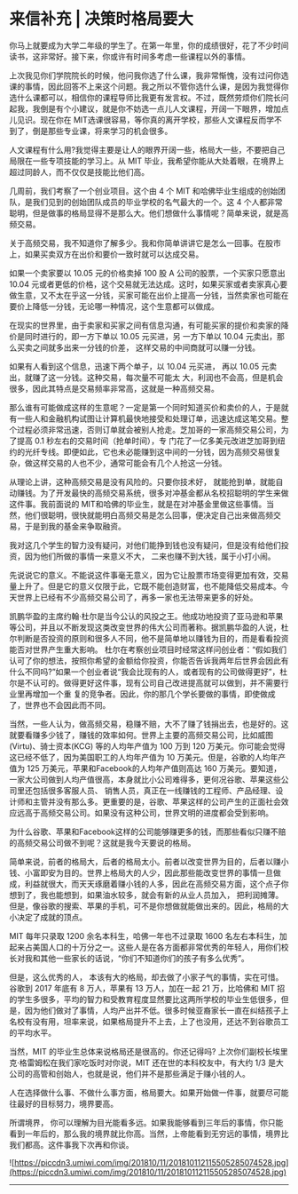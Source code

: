 # 来信补充 | 决策时格局要大

你马上就要成为大学二年级的学生了。在第一年里，你的成绩很好，花了不少时间读书，这非常好。接下来，你或许有时间多考虑一些课程以外的事情。

上次我见你们学院院长的时候，他问我你选了什么课，我非常惭愧，没有过问你选课的事情，因此回答不上来这个问题。我之所以不管你选什么课，是因为我觉得你选什么课都可以，相信你的课程导师比我更有发言权。不过，既然劳烦你们院长问起我，我倒是有个小建议，就是你不妨选一点儿人文课程，开阔一下眼界，增加点儿见识。现在你在 MIT选课很容易，等你真的离开学校，那些人文课程反而学不到了，倒是那些专业课，将来学习的机会很多。

人文课程有什么用?我觉得主要是让人的眼界开阔一些，格局大一些，不要把自己局限在一些专项技能的学习上。从 MIT 毕业，我希望你能从大处着眼，在境界上超过同龄人，而不仅仅是技能比他们高。

几周前，我们考察了一个创业项目。这个由 4 个 MIT 和哈佛毕业生组成的创始团队，是我们见到的创始团队成员的毕业学校的名气最大的一个。这 4 个人都非常聪明，但是做事的格局显得不是那么大。他们想做什么事情呢？简单来说，就是高频交易。

关于高频交易，我不知道你了解多少。我和你简单讲讲它是怎么一回事。在股市上，如果买卖双方在出价和要价一致时就可以达成交易。

如果一个卖家要以 10.05 元的价格卖掉 100 股 A 公司的股票，一个买家只愿意出 10.04 元或者更低的价格，这个交易就无法达成。这时，如果买家或者卖家真心要做生意，又不太在乎这一分钱，买家可能在出价上提高一分钱，当然卖家也可能在要价上降低一分钱，无论哪一种情况，这个生意都可以做成。

在现实的世界里，由于卖家和买家之间有信息沟通，有可能买家的提价和卖家的降价是同时进行的，即一方下单以 10.05 元买进，另 一方下单以 10.04 元卖出，那么买卖之间就多出来一分钱的价差， 这样交易的中间商就可以赚一分钱。

如果有人看到这个信息，迅速下两个单子，以 10.04 元买进， 再以 10.05 元卖出，就赚了这一分钱。这种交易，每次量不可能太 大，利润也不会高，但是机会很多，因此其特点是交易频率非常高，这就是一种高频交易。

那么谁有可能做成这样的生意呢？一定是第一个同时知道买价和卖价的人，于是就有一些人和金融机构试图让计算机最快地接受和处理订单，迅速达成这笔交易。整个过程必须非常迅速，否则订单就会被别人抢走。芝加哥的一家高频交易公司，为了提高 0.1 秒左右的交易时间（抢单时间），专 门花了一亿多美元改进芝加哥到纽约的光纤专线。即便如此，它也未必能赚到这中间的一分钱，因为高频交易很复杂，做这样交易的人也不少，通常可能会有几个人抢这一分钱。

从理论上讲，这种高频交易是没有风险的。只要你技术好， 就能抢到单，就能自动赚钱。为了开发最快的高频交易系统，很多对冲基金都从名校招聪明的学生来做这件事。我前面说的 MIT和哈佛的毕业生，就是在对冲基金里做这些事情。当然，他们很聪明，很快就能明白高频交易是怎么回事，便决定自己出来做高频交易，于是到我的基金来争取融资。

我对这几个学生的智力没有疑问，对他们能挣到钱也没有疑问，但是没有给他们投资，因为他们所做的事情一来意义不大， 二来也赚不到大钱，属于小打小闹。

先说说它的意义。不能说这件事毫无意义，因为它让股票市场变得更加有效，交易量上升了。但是它的意义仅限于此，它既不能创造财富，也不能降低交易成本。今天世界上已经有不少高频交易公司了，再多一家也无法带来更多的好处。

凯鹏华盈的主席约翰·杜尔是当今公认的风投之王。他成功地投资了亚马逊和苹果等公司，并且以不断发现这类改变世界的伟大公司而著称。据凯鹏华盈的人说，杜尔判断是否投资的原则和很多人不同，他不是简单地以赚钱为目的，而是看看投资能否对世界产生重大影响。 杜尔在考察创业项目时经常这样问创业者：“假如我们认可了你的想法，按照你希望的金额给你投资，你能否告诉我两年后世界会因此有什么不同吗?”如果一个创业者说“我会比现有的人，或者现有的公司做得更好”，杜尔是不认可的。做得更好这件事，现有公司自己改进提高就可以做到，并不需要行业里再增加一个重 复的竞争者。因此，你的那几个学长要做的事情，即使做成了，世界也不会因此而不同。 

当然，一些人认为，做高频交易，稳赚不赔，大不了赚了钱捐出去，也是好的。这就要看赚多少钱了，赚钱的效率如何。世界上主要的高频交易公司，比如威图(Virtu)、骑士资本(KCG) 等的人均年产值为 100 万到 120 万美元。你可能会觉得这已经不低了，因为美国职工的人均年产值为 10 万美元。但是，谷歌的人均年产值为 125 万美元，苹果和Facebook的人均年产值则高达 160 万美元。要知道，一家大公司做到人均产值很高，本身就比小公司难得多，更何况谷歌、苹果这些公司里还包括很多客服人员、 销售人员，真正在一线赚钱的工程师、产品经理、设计师和主管并没有那么多。更重要的是，谷歌、苹果这样的公司产生的正面社会效应远高于高频交易公司。如果没有这种公司，世界文明的进度都会受到影响。

为什么谷歌、苹果和Facebook这样的公司能够赚更多的钱，而那些看似只赚不赔的高频交易公司做不到呢？这就是我今天要说的格局。

简单来说，前者的格局大，后者的格局太小。前者以改变世界为目的，后者以赚小钱、小富即安为目的。世界上格局大的人少，因此那些能改变世界的事情一旦做成，利益就很大，而天天琢磨着赚小钱的人多，因此在高频交易方面，这个点子你想到了，我也能想到，如果油水较多，就会有新的从业人员加入， 把利润摊薄。但是，像谷歌的搜索、苹果的手机，可不是你想做就能做出来的。因此，格局的大小决定了成就的顶点。

MIT 每年只录取 1200 余名本科生，哈佛一年也不过录取 1600 名左右本科生，加起来占美国人口的十万分之一。这些人是在各方面都非常优秀的年轻人，用你们校长对我和其他一些家长的话说，“你们不知道你们的孩子有多么优秀”。

但是，这么优秀的人， 本该有大的格局，却去做了小家子气的事情，实在可惜。谷歌到 2017 年底有 8 万人，苹果有 13 万人，加在一起 21 万，比哈佛和 MIT 招的学生多很多，平均的智力和受教育程度显然要比这两所学校的毕业生低很多，但是，因为他们做对了事情，人均产出并不低。很多时候亚裔家长一直在纠结孩子上名校有没有用，坦率来说，如果格局提升不上去，上了也没用，还达不到谷歌员工的平均水平。

当然，MIT 的毕业生总体来说格局还是很高的。你还记得吗? 上次你们副校长埃里克·格雷姆松在我们家吃饭时对你说，MIT 还在世的本科校友中，有大约 1/3 是大公司的高管和创始人，也就是说，他们并不是那些满足于赚小钱的人。

人在选择做什么事、不做什么事方面，格局要大。如果开始做一件事，就要尽可能往最好的目标努力，境界要高。

所谓境界， 你可以理解为目光能看多远。如果我能够看到三年后的事情，你只能看到一年后的，那么我的境界就比你高。当然，上帝能看到无穷远的事情，境界比我们都高。这件事我下次再和你谈。

![https://piccdn3.umiwi.com/img/201810/11/201810112115505285074528.jpg](https://piccdn3.umiwi.com/img/201810/11/201810112115505285074528.jpg)

---
